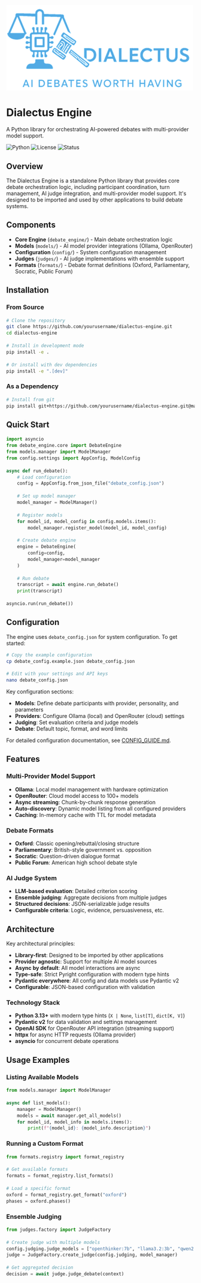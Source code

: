 <img src="./assets/logo.png" alt="Dialectus Engine" width="500">

<br />

# Dialectus Engine

A Python library for orchestrating AI-powered debates with multi-provider model support.

![Python](https://img.shields.io/badge/python-3.13+-blue.svg)
![License](https://img.shields.io/badge/license-MIT-green.svg)
![Status](https://img.shields.io/badge/status-Production%20Ready-brightgreen.svg)

## Overview

The Dialectus Engine is a standalone Python library that provides core debate orchestration logic, including participant coordination, turn management, AI judge integration, and multi-provider model support. It's designed to be imported and used by other applications to build debate systems.

## Components

- **Core Engine** (`debate_engine/`) - Main debate orchestration logic
- **Models** (`models/`) - AI model provider integrations (Ollama, OpenRouter)
- **Configuration** (`config/`) - System configuration management
- **Judges** (`judges/`) - AI judge implementations with ensemble support
- **Formats** (`formats/`) - Debate format definitions (Oxford, Parliamentary, Socratic, Public Forum)

## Installation

### From Source

```bash
# Clone the repository
git clone https://github.com/yourusername/dialectus-engine.git
cd dialectus-engine

# Install in development mode
pip install -e .

# Or install with dev dependencies
pip install -e ".[dev]"
```

### As a Dependency

```bash
# Install from git
pip install git+https://github.com/yourusername/dialectus-engine.git@main
```

## Quick Start

```python
import asyncio
from debate_engine.core import DebateEngine
from models.manager import ModelManager
from config.settings import AppConfig, ModelConfig

async def run_debate():
    # Load configuration
    config = AppConfig.from_json_file("debate_config.json")

    # Set up model manager
    model_manager = ModelManager()

    # Register models
    for model_id, model_config in config.models.items():
        model_manager.register_model(model_id, model_config)

    # Create debate engine
    engine = DebateEngine(
        config=config,
        model_manager=model_manager
    )

    # Run debate
    transcript = await engine.run_debate()
    print(transcript)

asyncio.run(run_debate())
```

## Configuration

The engine uses `debate_config.json` for system configuration. To get started:

```bash
# Copy the example configuration
cp debate_config.example.json debate_config.json

# Edit with your settings and API keys
nano debate_config.json
```

Key configuration sections:
- **Models**: Define debate participants with provider, personality, and parameters
- **Providers**: Configure Ollama (local) and OpenRouter (cloud) settings
- **Judging**: Set evaluation criteria and judge models
- **Debate**: Default topic, format, and word limits

For detailed configuration documentation, see [CONFIG_GUIDE.md](CONFIG_GUIDE.md).

## Features

### Multi-Provider Model Support
- **Ollama**: Local model management with hardware optimization
- **OpenRouter**: Cloud model access to 100+ models
- **Async streaming**: Chunk-by-chunk response generation
- **Auto-discovery**: Dynamic model listing from all configured providers
- **Caching**: In-memory cache with TTL for model metadata

### Debate Formats
- **Oxford**: Classic opening/rebuttal/closing structure
- **Parliamentary**: British-style government vs. opposition
- **Socratic**: Question-driven dialogue format
- **Public Forum**: American high school debate style

### AI Judge System
- **LLM-based evaluation**: Detailed criterion scoring
- **Ensemble judging**: Aggregate decisions from multiple judges
- **Structured decisions**: JSON-serializable judge results
- **Configurable criteria**: Logic, evidence, persuasiveness, etc.

## Architecture

Key architectural principles:
- **Library-first**: Designed to be imported by other applications
- **Provider agnostic**: Support for multiple AI model sources
- **Async by default**: All model interactions are async
- **Type-safe**: Strict Pyright configuration with modern type hints
- **Pydantic everywhere**: All config and data models use Pydantic v2
- **Configurable**: JSON-based configuration with validation

### Technology Stack
- **Python 3.13+** with modern type hints (`X | None`, `list[T]`, `dict[K, V]`)
- **Pydantic v2** for data validation and settings management
- **OpenAI SDK** for OpenRouter API integration (streaming support)
- **httpx** for async HTTP requests (Ollama provider)
- **asyncio** for concurrent debate operations

## Usage Examples

### Listing Available Models

```python
from models.manager import ModelManager

async def list_models():
    manager = ModelManager()
    models = await manager.get_all_models()
    for model_id, model_info in models.items():
        print(f"{model_id}: {model_info.description}")
```

### Running a Custom Format

```python
from formats.registry import format_registry

# Get available formats
formats = format_registry.list_formats()

# Load a specific format
oxford = format_registry.get_format("oxford")
phases = oxford.phases()
```

### Ensemble Judging

```python
from judges.factory import JudgeFactory

# Create judge with multiple models
config.judging.judge_models = ["openthinker:7b", "llama3.2:3b", "qwen2.5:3b"]
judge = JudgeFactory.create_judge(config.judging, model_manager)

# Get aggregated decision
decision = await judge.judge_debate(context)
```
